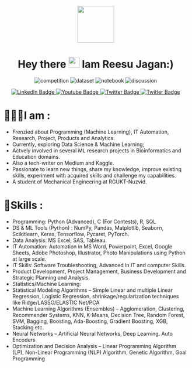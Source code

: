 <div id="header" align="center">
  <img src="https://media.giphy.com/media/M9gbBd9nbDrOTu1Mqx/giphy.gif" width="100"/>
</div>

<div id="header" align="center">
<h1>
  Hey there
  <img src="https://media.giphy.com/media/hvRJCLFzcasrR4ia7z/giphy.gif" width="30px"/>
  Iam Reesu Jagan:)
</h1>

![competition](https://road-to-kaggle-grandmaster.vercel.app/api/badges/jaygun84/competition/)
![dataset](https://road-to-kaggle-grandmaster.vercel.app/api/badges/jaygun84/dataset/)
![notebook](https://road-to-kaggle-grandmaster.vercel.app/api/badges/jaygun84/notebook/)
![discussion](https://road-to-kaggle-grandmaster.vercel.app/api/badges/jaygun84/discussion/)

<div id="badges">
  <a href="https://www.linkedin.com/in/reesu-jagan-115401232/">
    <img src="https://img.shields.io/badge/LinkedIn-blue?style=for-the-badge&logo=linkedin&logoColor=white" alt="LinkedIn Badge"/>
  </a>
  <a href="https://www.youtube.com/@reesujagan6346/featured">
    <img src="https://img.shields.io/badge/YouTube-red?style=for-the-badge&logo=youtube&logoColor=white" alt="Youtube Badge"/>
  </a>
  <a href="https://twitter.com/Overfiting">
    <img src="https://img.shields.io/badge/Twitter-blue?style=for-the-badge&logo=twitter&logoColor=white" alt="Twitter Badge"/>
  </a>
   <a href="https://codejay12.github.io">
    <img src="https://img.shields.io/badge/Github-fork?style=for-the-badge&logo=github&logoColor=black" alt="Twitter Badge"/>
  </a>
</div>
<img src="https://komarev.com/ghpvc/?username=codejay12&style=flat-square&color=blue" alt=""/>
</div>



# 👨🏻‍💻I am :
* Frenzied about Programming (Machine Learning), IT Automation, Research, Project, Products and Analytics.
* Currently, exploring Data Science & Machine Learning;
* Actvely involved in several ML research projects in Bioinformatics and Education domains.
* Also a tech-writer on Medium and Kaggle.
* Passionate to learn new things, share my knowledge, improve existing skills, experiment with acquired skills and challenge my capabilities.
* A student of Mechanical Engineering at RGUKT-Nuzvid.


# 🎯Skills :
* Programming: Python (Advanced), C (For Contests), R, SQL
* DS & ML Tools (Python) : NumPy, Pandas, Matplotlib, Seaborn, Scikitlearn, Keras, Tensorflow, Pycaret, PyTorch.
* Data Analysis: MS Excel, SAS, Tableau.
* IT Automation: Automation in MS Word, Powerpoint, Excel, Google Sheets, Adobe Photoshop, Illustrator, Photo Manipulations using Python at large scale.
* IT Skills: Software Troubleshooting, Advanced in IT and computer Skills.
* Product Development, Project Management, Business Development and Strategic Planning and Analysis.
*	Statistics/Machine Learning: 
  * Statistical Modeling Algorithms – Simple Linear and multiple Linear Regression, Logistic Regression, shrinkage/regularization techniques like Ridge/LASSO/ELASTIC Net/PCA
  * Machine Learning Algorithms (Ensembles) – Agglomeration, Clustering, Recommender Systems, KNN, K-Means, Decision Tree, Random Forest, SVM, Bagging, Boosting, Ada-Boosting, Gradient Boosting, XGB, Stacking etc. 
  * Neural Networks – Artificial Neural Networks, Deep Learning. Auto Encoders
  * Optimization and Decision Analysis – Linear Programming Algorithm (LP), Non-Linear Programming (NLP) Algorithm, Genetic Algorithm, Goal Programming




